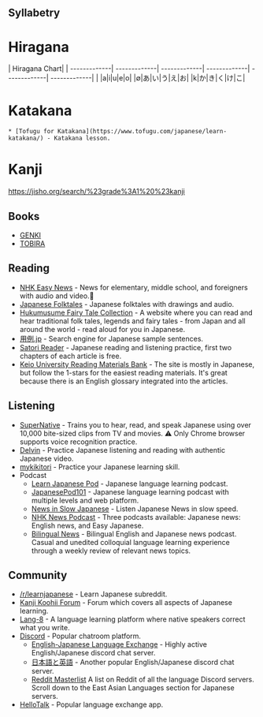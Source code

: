 ## Syllabetry

# Hiragana

| Hiragana Chart| 
| -------------| -------------| -------------| -------------| -------------| -------------|
| |a|i|u|e|o|
|∅|あ|い|う|え|お|
|k|か|き|く|け|こ| 

# Katakana
	* [Tofugu for Katakana](https://www.tofugu.com/japanese/learn-katakana/) - Katakana lesson.

# Kanji
https://jisho.org/search/%23grade%3A1%20%23kanji

## Books
* [GENKI](http://genki.japantimes.co.jp/index_en)
* [TOBIRA](http://tobiraweb.9640.jp/)

## Reading

* [NHK Easy News](http://www3.nhk.or.jp/news/easy/) - News for elementary, middle school, and foreigners with audio and video.:baby:
* [Japanese Folktales](http://www.e-hon.jp/ehon_jp/index1.htm) - Japanese folktales with drawings and audio.
* [Hukumusume Fairy Tale Collection](http://hukumusume.com/douwa/) - A website where you can read and hear traditional folk tales, legends and fairy tales - from Japan and all around the world - read aloud for you in Japanese.
* [用例.jp](http://yourei.jp/) - Search engine for Japanese sample sentences.
* [Satori Reader](https://www.satorireader.com/) - Japanese reading and listening practice, first two chapters of each article is free.
* [Keio University Reading Materials Bank](http://language.tiu.ac.jp/materials/jpn/index.html) - The site is mostly in Japanese, but follow the 1-stars for the easiest reading materials. It's great because there is an English glossary integrated into the articles.

## Listening

* [SuperNative](https://supernative.tv/) - Trains you to hear, read, and speak Japanese using over 10,000 bite-sized clips from TV and movies. :warning: Only Chrome browser supports voice recognition practice.
* [Delvin](http://delvinlanguage.com) - Practice Japanese listening and reading with authentic Japanese video.
* [mykikitori](http://mykikitori.com/index.html) - Practice your Japanese learning skill.
* Podcast
	* [Learn Japanese Pod](https://learnjapanesepod.com/) - Japanese language learning podcast.
	* [JapanesePod101](https://www.japanesepod101.com/) - Japanese language learning podcast with multiple levels and web platform.
	* [News in Slow Japanese](http://newsinslowjapanese.com/) - Listen Japanese News in slow speed.
	* [NHK News Podcast](http://www.nhk.or.jp/podcasts/) - Three podcasts available: Japanese news: English news, and Easy Japanese.
	* [Bilingual News](http://bilingualnews.libsyn.com/) - Bilingual English and Japanese news podcast. Casual and unedited colloquial language learning experience through a weekly review of relevant news topics.

## Community

* [/r/learnjapanese](https://www.reddit.com/r/LearnJapanese/) - Learn Japanese subreddit.
* [Kanji Koohii Forum](https://forum.koohii.com/) - Forum which covers all aspects of Japanese learning.
* [Lang-8](http://lang-8.com/) - A language learning platform where native speakers correct what you write.
* [Discord](https://discordapp.com/) - Popular chatroom platform.
	* [English-Japanese Language Exchange](https://discord.gg/NJJCYVD) - Highly active English/Japanese discord chat server.
	* [日本語と英語](https://discord.gg/0eIsYvFQul270V1L) - Another popular English/Japanese discord chat server.
	* [Reddit Masterlist](https://www.reddit.com/r/languagelearning/comments/5m5426/discord_language_learning_servers_masterlist/) A list on Reddit of all the language Discord servers.  Scroll down to the East Asian Languages section for Japanese servers.
* [HelloTalk](https://www.hellotalk.com/) - Popular language exchange app.
